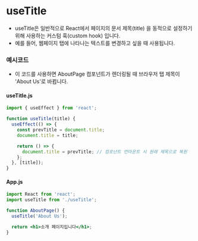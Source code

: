 # useTitle
- useTitle은 일반적으로 React에서 페이지의 문서 제목(title) 을 동적으로 설정하기 위해 사용하는 커스텀 훅(custom hook) 입니다. 
- 예를 들어, 웹페이지 탭에 나타나는 텍스트를 변경하고 싶을 때 사용됩니다.


### 예시코드
- 이 코드를 사용하면 AboutPage 컴포넌트가 렌더링될 때 브라우저 탭 제목이 'About Us'로 바뀝니다.

#### useTitle.js
```jsx
import { useEffect } from 'react';

function useTitle(title) {
  useEffect(() => {
    const prevTitle = document.title;
    document.title = title;

    return () => {
      document.title = prevTitle; // 컴포넌트 언마운트 시 원래 제목으로 복원
    };
  }, [title]);
}
```

#### App.js
```jsx
import React from 'react';
import useTitle from './useTitle';

function AboutPage() {
  useTitle('About Us');

  return <h1>소개 페이지입니다</h1>;
}
```

